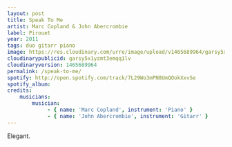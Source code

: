 ```yaml
---
layout: post
title: Speak To Me
artist: Marc Copland & John Abercrombie
label: Pirouet
year: 2011
tags: duo gitarr piano
image: https://res.cloudinary.com/urre/image/upload/v1465689964/garsy5x1yzmt3emqq1lv.jpg
cloudinarypublicid: garsy5x1yzmt3emqq1lv
cloudinaryversion: 1465689964
permalink: /speak-to-me/
spotify: http://open.spotify.com/track/7L29Wo3mPN8UmQOokXxvSe
spotify_album: 
credits:
    musicians:
        musician:
             - { name: 'Marc Copland', instrument: 'Piano' }
             - { name: 'John Abercrombie', instrument: 'Gitarr' }
---
```


Elegant.